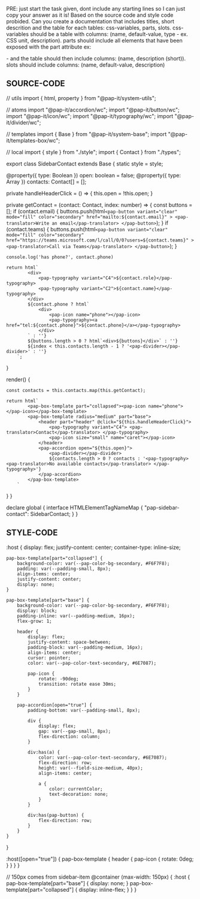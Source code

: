 PRE: just start the task given, dont include any starting lines so I can just copy your answer as it is!
 Based on the source code and style code probided. Can you create a documentation that includes titles, short descrition and the table for each tables: css-variables, parts, slots.
css-variables should be a table with columns: (name, default-value, type - ex. CSS unit, description).
parts should include all elements that have been exposed with the part attribute ex: <p part='foo'> - and the table should then include columns: (name, description (short)).
slots should include columns: (name, default-value, description)

## SOURCE-CODE

// utils
import { html, property } from "@pap-it/system-utils";

// atoms
import "@pap-it/accordion/wc";
import "@pap-it/button/wc";
import "@pap-it/icon/wc";
import "@pap-it/typography/wc";
import "@pap-it/divider/wc";

// templates
import { Base } from "@pap-it/system-base";
import "@pap-it/templates-box/wc";

// local
import { style } from "./style";
import { Contact } from "./types";

export class SidebarContact extends Base {
  static style = style;

  @property({ type: Boolean }) open: boolean = false;
  @property({ type: Array }) contacts: Contact[] = [];

  private handleHeaderClick = () => {
    this.open = !this.open;
  }

  private getContact = (contact: Contact, index: number) => {
    const buttons = [];
    if (contact.email) {
      buttons.push(html`
                <pap-button
                    variant="clear"
                    mode="fill"
                    color="secondary"
                    href="mailto:${contact.email}"
                >
                    <pap-translator>Write an email</pap-translator>
                </pap-button>
            `);
    }
    if (contact.teams) {
      buttons.push(html`
                <pap-button
                    variant="clear"
                    mode="fill"
                    color="secondary"
                    href="https://teams.microsoft.com/l/call/0/0?users=${contact.teams}"
                >
                    <pap-translator>Call via Teams</pap-translator>
                </pap-button>
            `);
    }

    console.log('has phone?', contact.phone)

    return html`
            <div>
                <pap-typography variant="C4">${contact.role}</pap-typography>
                <pap-typography variant="C2">${contact.name}</pap-typography>
            </div>
            ${contact.phone ? html`
                <div>
                    <pap-icon name="phone"></pap-icon>
                    <pap-typography><a href="tel:${contact.phone}">${contact.phone}</a></pap-typography>
                </div>
            ` : ''}
            ${buttons.length > 0 ? html`<div>${buttons}</div>` : ''}
            ${index < this.contacts.length - 1 ? '<pap-divider></pap-divider>' : ''}
        `;
  }

  render() {

    const contacts = this.contacts.map(this.getContact);

    return html`
            <pap-box-template part="collapsed"><pap-icon name="phone"></pap-icon></pap-box-template>
            <pap-box-template radius="medium" part="base">
                <header part="header" @click="${this.handleHeaderClick}">
                    <pap-typography variant="C4"> <pap-translator>Contact</pap-translator> </pap-typography>
                    <pap-icon size="small" name="caret"></pap-icon>
                </header>
                <pap-accordion open="${this.open}">
                    <pap-divider></pap-divider>
                    ${contacts.length > 0 ? contacts : '<pap-typography> <pap-translator>No available contacts</pap-translator> </pap-typography>'}
                </pap-accordion>
            </pap-box-template>
        `
  }
}

declare global {
  interface HTMLElementTagNameMap {
    "pap-sidebar-contact": SidebarContact;
  }
}

## STYLE-CODE

:host {
    display: flex;
    justify-content: center;
    container-type: inline-size;

    pap-box-template[part="collapsed"] {
        background-color: var(--pap-color-bg-secondary, #F6F7F8);
        padding: var(--padding-small, 8px);
        align-items: center;
        justify-content: center;
        display: none;
    }

    pap-box-template[part="base"] {
        background-color: var(--pap-color-bg-secondary, #F6F7F8);
        display: block;
        padding-inline: var(--padding-medium, 16px);
        flex-grow: 1;

        header {
            display: flex;
            justify-content: space-between;
            padding-block: var(--padding-medium, 16px);
            align-items: center;
            cursor: pointer;
            color: var(--pap-color-text-secondary, #6E7087);

            pap-icon {
                rotate: -90deg;
                transition: rotate ease 30ms;
            }
        }

        pap-accordion[open="true"] {
            padding-bottom: var(--padding-small, 8px);

            div {
                display: flex;
                gap: var(--gap-small, 8px);
                flex-direction: column;
            }

            div:has(a) {
                color: var(--pap-color-text-secondary, #6E7087);
                flex-direction: row;
                height: var(--field-size-medium, 40px);
                align-items: center;

                a {
                    color: currentColor;
                    text-decoration: none;
                }
            }

            div:has(pap-button) {
                flex-direction: row;
            }
        }
    }
}

:host([open="true"]) {
    pap-box-template {
        header {
            pap-icon {
                rotate: 0deg;
            }
        }
    }
}

// 150px comes from sidebar-item
@container (max-width: 150px) {
    :host {
        pap-box-template[part="base"] {
            display: none;
        }
        pap-box-template[part="collapsed"] {
            display: inline-flex;
        }
    }
}
